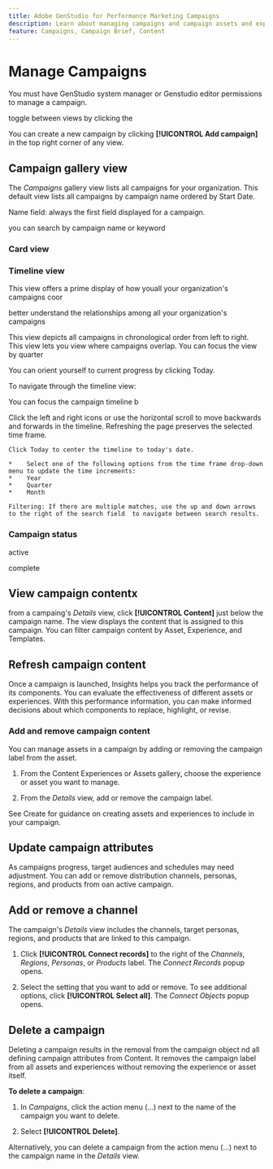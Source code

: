 ```yaml
---
title: Adobe GenStudio for Performance Marketing Campaigns
description: Learn about managing campaigns and campaign assets and experiences
feature: Campaigns, Campaign Brief, Content
---
```

# Manage Campaigns

You must have GenStudio system manager or Genstudio editor permissions to manage a campaign.

toggle between views by clicking the 

You can create a new campaign by clicking **[!UICONTROL Add campaign]**  in the top right corner of any view. 

## Campaign gallery view

The _Campaigns_ gallery view lists all campaigns for your organization. This default view lists all campaigns by campaign name ordered by Start Date. 

Name field: always the first field displayed for a campaign. 

you can search by campaign name or keyword


### Card view



### Timeline view

This view offers a prime display of how youall your organization's campaigns coor

better understand the relationships among all your organization's campaigns

This view depicts all campaigns in chronological order from left to right. This view lets you view where campaigns overlap. You can focus the view by quarter 


You can orient yourself to current progress by clicking Today. 

To navigate through the timeline view: 




You can focus the campaign timeline b

  Click the left and right icons or use the horizontal scroll to move backwards and forwards in the timeline. Refreshing the page preserves the selected time frame.

    Click Today to center the timeline to today's date.

    *    Select one of the following options from the time frame drop-down menu to update the time increments:
    *    Year
    *    Quarter
    *    Month

    Filtering: If there are multiple matches, use the up and down arrows to the right of the search field  to navigate between search results. 

### Campaign status

  active

  complete

## View campaign contentx

from a campaing's _Details_ view, click **[!UICONTROL Content]** just below the campaign name. The view displays the content that is assigned to this campaign. You can filter campaign content by Asset, Experience, and Templates. 

## Refresh campaign content

Once a campaign is launched, Insights helps you track the performance of its components. You can evaluate the effectiveness of different assets or experiences. With this performance information, you can make informed decisions about which components to replace, highlight, or revise.

### Add and remove campaign content

You can manage assets in a campaign by adding or removing the campaign label from the asset.

1. From the Content Experiences or Assets gallery, choose the experience or asset you want to manage.

1. From the _Details_ view, add or remove the campaign label.

See Create for guidance on creating assets and experiences to include in your campaign.

## Update campaign attributes

As campaigns progress, target audiences and schedules may need adjustment. You can add or remove distribution channels, personas, regions, and products from oan active campaign.  

## Add or remove a channel

The campaign's _Details_ view includes the channels, target personas, regions, and products that are linked to this campaign. 

1. Click **[!UICONTROL Connect records]** to the right of the _Channels_, _Regions_, _Personas_, or _Products_ label. 
   The _Connect Records_ popup opens.

1. Select the setting that you want to add or remove.
   To see additional options, click **[!UICONTROL Select all]**. The _Connect Objects_ popup opens.

## Delete a campaign

Deleting a campaign results in the removal from the campaign object nd all defining campaign attributes from Content. It removes the campaign label from all assets and experiences without removing the experience or asset itself.

**To delete a campaign**:

1. In _Campaigns_, click the action menu (...) next to the name of the campaign you want to delete. 

1. Select **[!UICONTROL Delete]**.

Alternatively, you can delete a campaign from the action menu (...) next to the campaign name in the _Details_ view.

